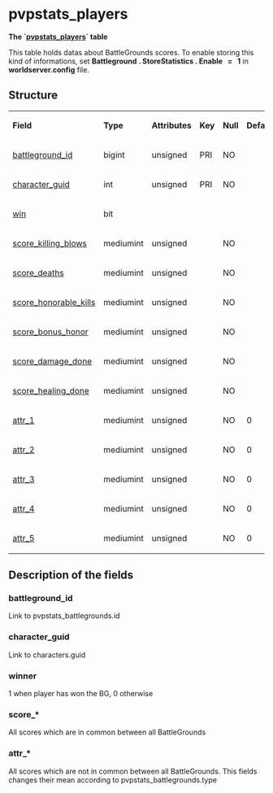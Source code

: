 # pvpstats\_players


**The \`[pvpstats\_players](http://collab.kpsn.org/pages/createpage.action?spaceKey=tc&title=pvpstats_battlegrounds&linkCreation=true&fromPageId=331580)\` table**

This table holds datas about BattleGrounds scores. To enable storing this kind of informations, set **Battleground . StoreStatistics . Enable   =   1** in **worldserver.config** file.

## Structure

<table>
<colgroup>
<col width="12%" />
<col width="12%" />
<col width="12%" />
<col width="12%" />
<col width="12%" />
<col width="12%" />
<col width="12%" />
<col width="12%" />
</colgroup>
<tbody>
<tr class="odd">
<td><p><strong>Field</strong></p></td>
<td><p><strong>Type</strong></p></td>
<td><p><strong>Attributes</strong></p></td>
<td><p><strong>Key</strong></p></td>
<td><p><strong>Null</strong></p></td>
<td><p><strong>Default</strong></p></td>
<td><p><strong>Extra</strong></p></td>
<td><p><strong>Comment</strong></p></td>
</tr>
<tr class="even">
<td><p><a href="#battleground_id">battleground_id</a></p></td>
<td><p>bigint</p></td>
<td><p>unsigned</p></td>
<td><p>PRI</p></td>
<td><p>NO</p></td>
<td><p> </p></td>
<td><p> </p></td>
<td><p> </p></td>
</tr>
<tr class="odd">
<td><p><a href="#character_guid">character_guid</a></p></td>
<td><p>int</p></td>
<td><p>unsigned</p></td>
<td><p>PRI</p></td>
<td><p>NO</p></td>
<td><p> </p></td>
<td><p> </p></td>
<td><p> </p></td>
</tr>
<tr class="even">
<td><p><a href="#win">win</a></p></td>
<td><p>bit</p></td>
<td> </td>
<td> </td>
<td> </td>
<td> </td>
<td> </td>
<td> </td>
</tr>
<tr class="odd">
<td><p><a href="#score_*">score_killing_blows</a></p></td>
<td>mediumint</td>
<td><p>unsigned</p></td>
<td><p> </p></td>
<td><p>NO</p></td>
<td><p> </p></td>
<td><p> </p></td>
<td><p> </p></td>
</tr>
<tr class="even">
<td><p><a href="#score_*">score_deaths</a></p></td>
<td>mediumint</td>
<td><p>unsigned</p></td>
<td><p> </p></td>
<td><p>NO</p></td>
<td><p> </p></td>
<td><p> </p></td>
<td><p> </p></td>
</tr>
<tr class="odd">
<td><p><a href="#score_*">score_honorable_kills</a></p></td>
<td><p>mediumint</p></td>
<td><p>unsigned</p></td>
<td><p> </p></td>
<td><p>NO</p></td>
<td><p> </p></td>
<td><p> </p></td>
<td><p> </p></td>
</tr>
<tr class="even">
<td><p><a href="#score_*">score_bonus_honor</a></p></td>
<td><p>mediumint</p></td>
<td><p>unsigned</p></td>
<td> </td>
<td><p>NO</p></td>
<td> </td>
<td> </td>
<td> </td>
</tr>
<tr class="odd">
<td><p><a href="#score_*">score_damage_done</a></p></td>
<td>mediumint</td>
<td><p>unsigned</p></td>
<td> </td>
<td><p>NO</p></td>
<td> </td>
<td> </td>
<td> </td>
</tr>
<tr class="even">
<td><p><a href="#score_*">score_healing_done</a></p></td>
<td><p>mediumint</p></td>
<td><p>unsigned</p></td>
<td> </td>
<td><p>NO</p></td>
<td> </td>
<td> </td>
<td> </td>
</tr>
<tr class="odd">
<td><p><a href="#attr_*">attr_1</a></p></td>
<td><p>mediumint</p></td>
<td><p>unsigned</p></td>
<td> </td>
<td><p>NO</p></td>
<td>0</td>
<td> </td>
<td> </td>
</tr>
<tr class="even">
<td><p><a href="#attr_*">attr_2</a></p></td>
<td><p>mediumint</p></td>
<td><p>unsigned</p></td>
<td> </td>
<td><p>NO</p></td>
<td>0</td>
<td> </td>
<td> </td>
</tr>
<tr class="odd">
<td><p><a href="#attr_*">attr_3</a></p></td>
<td><p>mediumint</p></td>
<td><p>unsigned</p></td>
<td> </td>
<td><p>NO</p></td>
<td>0</td>
<td> </td>
<td> </td>
</tr>
<tr class="even">
<td><p><a href="#attr_*">attr_4</a></p></td>
<td>mediumint</td>
<td><p>unsigned</p></td>
<td> </td>
<td><p>NO</p></td>
<td>0</td>
<td> </td>
<td> </td>
</tr>
<tr class="odd">
<td><p><a href="#attr_*">attr_5</a></p></td>
<td><p>mediumint</p></td>
<td><p>unsigned</p></td>
<td> </td>
<td><p>NO</p></td>
<td>0</td>
<td> </td>
<td> </td>
</tr>
</tbody>
</table>

## Description of the fields

### battleground\_id

Link to pvpstats\_battlegrounds.id

### character\_guid

Link to characters.guid

### winner

1 when player has won the BG, 0 otherwise

### score\_\*

All scores which are in common between all BattleGrounds

### attr\_\*

All scores which are not in common between all BattleGrounds. This fields changes their mean according to pvpstats\_battlegrounds.type

 
